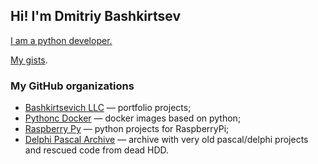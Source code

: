 ## Hi! I'm Dmitriy Bashkirtsev

[I am a python developer.](https://bashkirtsevich.github.io/)

[My gists](https://gist.github.com/bashkirtsevich).

### My GitHub organizations

* [Bashkirtsevich LLC](https://github.com/bashkirtsevich-llc) — portfolio projects;
* [Pythonc Docker](https://github.com/Pythonic-Dockers) — docker images based on python;
* [Raspberry Py](https://github.com/raspberry-py) — python projects for RaspberryPi;
* [Delphi Pascal Archive](https://github.com/delphi-pascal-archive) — archive with very old pascal/delphi projects and rescued code from dead HDD.
